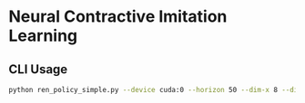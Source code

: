 # Neural Contractive Imitation Learning

## CLI Usage
```bash
python ren_policy_simple.py --device cuda:0 --horizon 50 --dim-x 8 --dim-in 2 --dim-out 2 --l-hidden 2 --total-epochs 500 --expert lasa --motion-shape Worm --batch-size 7
```